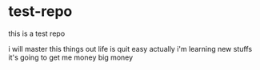 test-repo
=========

this is a test repo

i will master this things out 
 life is quit easy 
 actually
 i'm learning new stuffs
 it's going to get me money big money
 
